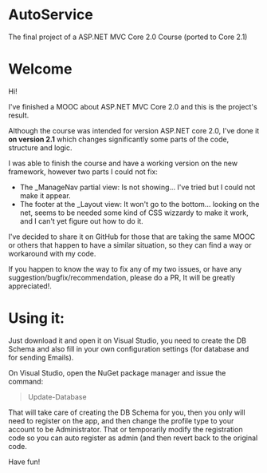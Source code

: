 # AutoService
The final project of a ASP.NET MVC Core 2.0 Course (ported to Core 2.1)

# Welcome

Hi! 

I've finished a MOOC about ASP.NET MVC Core 2.0 and this is the project's result.

Although the course was intended for version ASP.NET core 2.0, I've done it **on version 2.1** which changes significantly some parts of the code, structure and logic.

I was able to finish the course and have a working version on the new framework, however two parts I could not fix:

 - The _ManageNav partial view: Is not showing... I've tried but I could not make it appear.
 - The footer at the _Layout view: It won't go to the bottom... looking on the net, seems to be needed some kind of CSS wizzardy to make it work, and I can't yet figure out how to do it.

I've decided to share it on GitHub for those that are taking the same MOOC or others that happen to have a similar situation, so they can find a way or workaround with my code.

If you happen to know the way to fix any of my two issues, or have any suggestion/bugfix/recommendation, please do a PR, It will be greatly appreciated!.

# Using it:

Just download it and open it on Visual Studio, you need to create the DB Schema and also fill in your own configuration settings (for database and for sending Emails).

On Visual Studio, open the NuGet package manager and issue the command: 

> Update-Database 

That will take care of creating the DB Schema for you, then you only will need to register on the app, and then change the profile type to your account to be Administrator. That or temporarily modify the registration code so you can auto register as admin (and then revert back to the original code.

Have fun!
